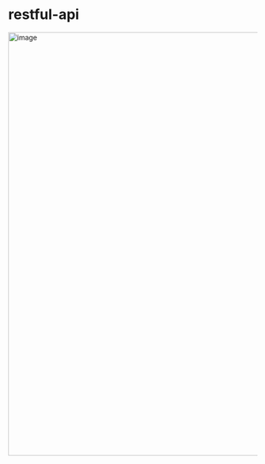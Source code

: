 # restful-api



<img width="857" alt="image" src="https://user-images.githubusercontent.com/63984422/149629570-ac5affc4-899e-4f01-b9b4-37589a5f14ed.png">
